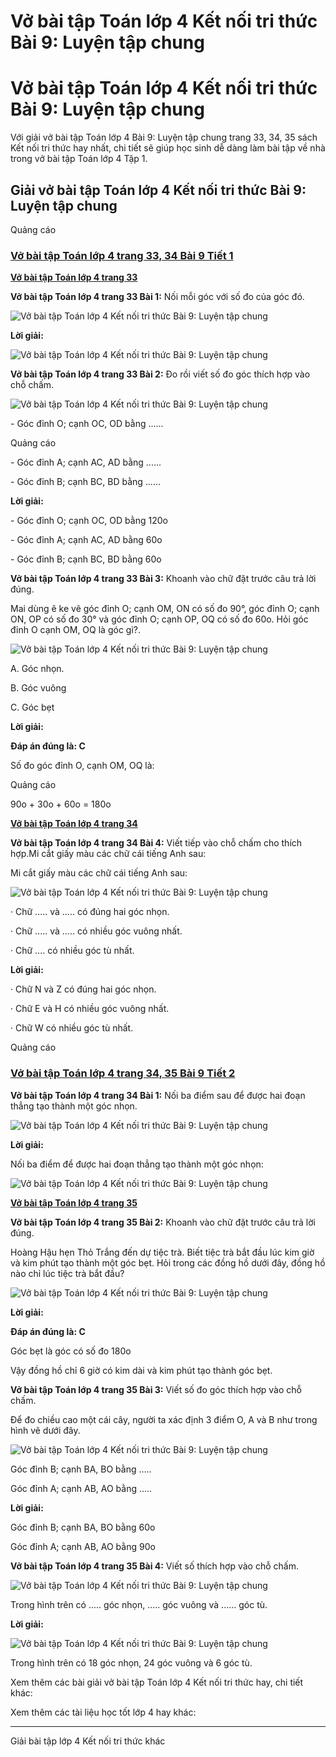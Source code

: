 # Vở bài tập Toán lớp 4 Kết nối tri thức Bài 9: Luyện tập chung

# Vở bài tập Toán lớp 4 Kết nối tri thức Bài 9: Luyện tập chung

Với giải vở bài tập Toán lớp 4 Bài 9: Luyện tập chung trang 33, 34, 35 sách Kết nối tri thức hay nhất, chi tiết sẽ giúp học sinh dễ dàng làm bài tập về nhà trong vở bài tập Toán lớp 4 Tập 1.

## Giải vở bài tập Toán lớp 4 Kết nối tri thức Bài 9: Luyện tập chung

Quảng cáo

### [**Vở bài tập Toán lớp 4 trang 33, 34 Bài 9 Tiết 1**](https://vietjack.com/vbt-toan-4-kn/bai-9-tiet-1-trang-33-34-tap-1.jsp)

[**Vở bài tập Toán lớp 4 trang 33**](https://vietjack.com/vbt-toan-4-kn/vbt-toan-lop-4-trang-33-ket-noi.jsp)

**Vở bài tập Toán lớp 4 trang 33 Bài 1:** Nối mỗi góc với số đo của góc đó.

![Vở bài tập Toán lớp 4 Kết nối tri thức Bài 9: Luyện tập chung](https://vietjack.com/vbt-toan-4-kn/images/bai-9-luyen-tap-chung-188874.PNG)

**Lời giải:**

![Vở bài tập Toán lớp 4 Kết nối tri thức Bài 9: Luyện tập chung](https://vietjack.com/vbt-toan-4-kn/images/bai-9-luyen-tap-chung-188875.PNG)

**Vở bài tập Toán lớp 4 trang 33 Bài 2:** Đo rồi viết số đo góc thích hợp vào chỗ chấm. 

![Vở bài tập Toán lớp 4 Kết nối tri thức Bài 9: Luyện tập chung](https://vietjack.com/vbt-toan-4-kn/images/bai-9-luyen-tap-chung-188876.PNG)

\- Góc đỉnh O; cạnh OC, OD bằng ......

Quảng cáo

\- Góc đỉnh A; cạnh AC, AD bằng ......

\- Góc đỉnh B; cạnh BC, BD bằng ......

**Lời giải:**

\- Góc đỉnh O; cạnh OC, OD bằng 120o

\- Góc đỉnh A; cạnh AC, AD bằng 60o

\- Góc đỉnh B; cạnh BC, BD bằng 60o

**Vở bài tập Toán lớp 4 trang 33 Bài 3:** Khoanh vào chữ đặt trước câu trả lời đúng. 

Mai dùng ê ke vẽ góc đỉnh O; cạnh OM, ON có số đo 90°, góc đỉnh O; cạnh ON, OP có số đo 30° và góc đỉnh O; cạnh OP, OQ có số đo 60o. Hỏi góc đỉnh O cạnh OM, OQ là góc gì?.

![Vở bài tập Toán lớp 4 Kết nối tri thức Bài 9: Luyện tập chung](https://vietjack.com/vbt-toan-4-kn/images/bai-9-luyen-tap-chung-188877.PNG)

A. Góc nhọn. 

B. Góc vuông 

C. Góc bẹt

**Lời giải:**

**Đáp án đúng là: C**

Số đo góc đỉnh O, cạnh OM, OQ là:

Quảng cáo

90o \+ 30o \+ 60o = 180o

[**Vở bài tập Toán lớp 4 trang 34**](https://vietjack.com/vbt-toan-4-kn/vbt-toan-lop-4-trang-34-ket-noi.jsp)

**Vở bài tập Toán lớp 4 trang 34 Bài 4:** Viết tiếp vào chỗ chấm cho thích hợp.Mi cắt giấy màu các chữ cái tiếng Anh sau:

Mi cắt giấy màu các chữ cái tiếng Anh sau:

![Vở bài tập Toán lớp 4 Kết nối tri thức Bài 9: Luyện tập chung](https://vietjack.com/vbt-toan-4-kn/images/bai-9-luyen-tap-chung-188878.PNG)

· Chữ ..... và ..... có đúng hai góc nhọn. 

· Chữ ..... và ..... có nhiều góc vuông nhất.

· Chữ .... có nhiều góc tù nhất.

**Lời giải:**

· Chữ N và Z có đúng hai góc nhọn. 

· Chữ E và H có nhiều góc vuông nhất.

· Chữ W có nhiều góc tù nhất.

Quảng cáo

### [**Vở bài tập Toán lớp 4 trang 34, 35 Bài 9 Tiết 2**](https://vietjack.com/vbt-toan-4-kn/bai-9-tiet-2-trang-34-35-tap-1.jsp)

**Vở bài tập Toán lớp 4 trang 34 Bài 1:** Nối ba điểm sau để được hai đoạn thẳng tạo thành một góc nhọn.

![Vở bài tập Toán lớp 4 Kết nối tri thức Bài 9: Luyện tập chung](https://vietjack.com/vbt-toan-4-kn/images/bai-9-luyen-tap-chung-188879.PNG)

**Lời giải:**

Nối ba điểm để được hai đoạn thẳng tạo thành một góc nhọn:

![Vở bài tập Toán lớp 4 Kết nối tri thức Bài 9: Luyện tập chung](https://vietjack.com/vbt-toan-4-kn/images/bai-9-luyen-tap-chung-188880.PNG)

[**Vở bài tập Toán lớp 4 trang 35**](https://vietjack.com/vbt-toan-4-kn/vbt-toan-lop-4-trang-35-ket-noi.jsp)

**Vở bài tập Toán lớp 4 trang 35 Bài 2:** Khoanh vào chữ đặt trước câu trả lời đúng.

Hoàng Hậu hẹn Thỏ Trắng đến dự tiệc trà. Biết tiệc trà bắt đầu lúc kim giờ và kim phút tạo thành một góc bẹt. Hỏi trong các đồng hồ dưới đây, đồng hồ nào chỉ lúc tiệc trà bắt đầu?

![Vở bài tập Toán lớp 4 Kết nối tri thức Bài 9: Luyện tập chung](https://vietjack.com/vbt-toan-4-kn/images/bai-9-luyen-tap-chung-188881.PNG)

**Lời giải:**

**Đáp án đúng là: C**

Góc bẹt là góc có số đo 180o

Vậy đồng hồ chỉ 6 giờ có kim dài và kim phút tạo thành góc bẹt.

**Vở bài tập Toán lớp 4 trang 35 Bài 3:** Viết số đo góc thích hợp vào chỗ chấm.

Để đo chiều cao một cái cây, người ta xác định 3 điểm O, A và B như trong hình vẽ dưới đây.

![Vở bài tập Toán lớp 4 Kết nối tri thức Bài 9: Luyện tập chung](https://vietjack.com/vbt-toan-4-kn/images/bai-9-luyen-tap-chung-188882.PNG)

Góc đỉnh B; cạnh BA, BO bằng …..

Góc đỉnh A; cạnh AB, AO bằng …..

**Lời giải:**

Góc đỉnh B; cạnh BA, BO bằng 60o

Góc đỉnh A; cạnh AB, AO bằng 90o

**Vở bài tập Toán lớp 4 trang 35 Bài 4:** Viết số thích hợp vào chỗ chấm.

![Vở bài tập Toán lớp 4 Kết nối tri thức Bài 9: Luyện tập chung](https://vietjack.com/vbt-toan-4-kn/images/bai-9-luyen-tap-chung-188883.PNG)

Trong hình trên có ..... góc nhọn, ..... góc vuông và ...... góc tù.

**Lời giải:**

![Vở bài tập Toán lớp 4 Kết nối tri thức Bài 9: Luyện tập chung](https://vietjack.com/vbt-toan-4-kn/images/bai-9-luyen-tap-chung-188884.PNG)

Trong hình trên có 18 góc nhọn, 24 góc vuông và 6 góc tù.

Xem thêm các bài giải vở bài tập Toán lớp 4 Kết nối tri thức hay, chi tiết khác:

Xem thêm các tài liệu học tốt lớp 4 hay khác:

* * *

Giải bài tập lớp 4 Kết nối tri thức khác
